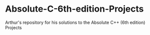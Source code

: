 # Absolute-C-6th-edition-Projects
Arthur's repository for his solutions to the Absolute C++ (6th edition) Projects
